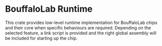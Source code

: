 # BouffaloLab Runtime
This crate provides low-level runtime implementation for BouffaloLab chips and their core when 
specific behaviours are required. Depending on the selected feature, a link script is provided
and the right global assembly will be included for starting up the chip.
